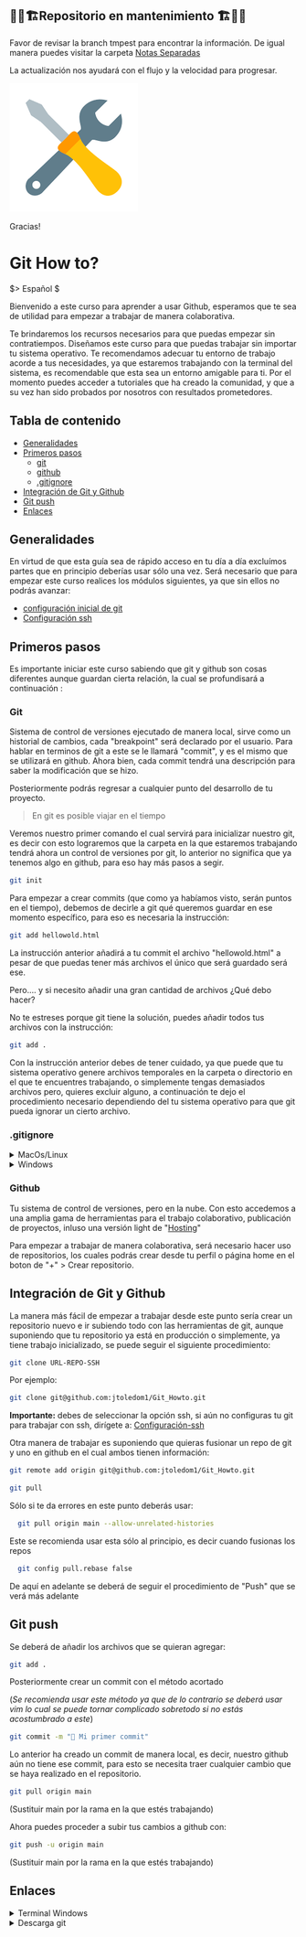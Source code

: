 ## 🔧🚧🏗️Repositorio en mantenimiento 🏗️🚧🔧
  
Favor de revisar la branch tmpest para encontrar la información.
De igual manera puedes visitar la carpeta [Notas Separadas](/Notas%20Separadas)

La actualización nos ayudará con el flujo y la velocidad para progresar.  

![alt](static/maintenance.png)
  

Gracias! 

# Git How to?
$> Español $
  
Bienvenido a este curso para aprender a usar Github, esperamos que te sea de utilidad para empezar a trabajar de manera colaborativa. 

Te brindaremos los recursos necesarios para que puedas empezar sin contratiempos. Diseñamos este curso para que puedas trabajar sin importar tu sistema operativo. Te recomendamos adecuar tu entorno de trabajo acorde a tus necesidades, ya que estaremos trabajando con la terminal del sistema, es recomendable que esta sea un entorno amigable para ti. Por el momento puedes acceder a tutoriales que ha creado la comunidad, y que a su vez han sido probados por nosotros con resultados prometedores. 
  
## Tabla de contenido
- [Generalidades](#generalidades)
- [Primeros pasos](#primeros-pasos)
    - [git](#git)
    - [github](#github)
    - [.gitignore](#gitignore)
- [Integración de Git y Github](#integración-de-git-y-github)
- [Git push](#git-push)
- [Enlaces](#enlaces)


## Generalidades
En virtud de que esta guía sea de rápido acceso en tu día a día excluímos partes que en principio deberías usar sólo una vez. Será necesario que para empezar este curso realices los módulos siguientes, ya que sin ellos no podrás avanzar:

- [configuración inicial de git](Notas%20Separadas/Initial_config)
- [Configuración ssh](Notas%20Separadas/Git_ssh_init.md)
## Primeros pasos
Es importante iniciar este curso sabiendo que git y github son cosas diferentes aunque guardan cierta relación, la cual se profundisará a continuación :
  
### Git
  Sistema de control de versiones ejecutado de manera local, sirve como un historial de cambios, cada "breakpoint" será declarado por el usuario. Para hablar en terminos de git a este se le llamará "commit", y es el mismo que se utilizará en github. Ahora bien, cada commit tendrá una descripción para saber la modificación que se hizo.

  Posteriormente podrás regresar a cualquier punto del desarrollo de tu proyecto.

  > En git es posible viajar en el tiempo 

  Veremos nuestro primer comando el cual servirá para inicializar nuestro git, es decir con esto lograremos que la carpeta en la que estaremos trabajando tendrá ahora un control de versiones por git, lo anterior no significa que ya tenemos algo en github, para eso hay más pasos a segir.

  ```bash
  git init
  ```

Para empezar a crear commits (que como ya habíamos visto, serán puntos en el tiempo), debemos de decirle a git qué queremos guardar en ese momento específico, para eso es necesaria la instrucción:
```bash
git add hellowold.html
```
La instrucción anterior añadirá a tu commit el archivo "hellowold.html" a pesar de que puedas tener más archivos el único que será guardado será ese.

Pero.... y si necesito añadir una gran cantidad de archivos ¿Qué debo hacer?

No te estreses porque git tiene la solución, puedes añadir todos tus archivos con la instrucción:
```bash
git add .
```

Con la instrucción anterior debes de tener cuidado, ya que puede que tu sistema operativo genere archivos temporales en la carpeta o directorio en el que te encuentres trabajando, o simplemente tengas demasiados archivos pero, quieres excluir alguno, a continuación te dejo el procedimiento necesario dependiendo del tu sistema operativo para que git pueda ignorar un cierto archivo. 

### .gitignore

<details>
<summary>MacOs/Linux</summary>
En MacOs es común que se generen archivos temporales (aunque en linux se prían llegar a generar, y los pasos son los mismos), para esto crearemos un archivo que dará las instrucciones para que ese archivo no se guarde:

```bash
touch .gitignore
```
El archivo anterior lo deberás abrir en un editor de código (recomendamos visual studio code), al abrirlo deberás escribir lo siguiente:

```bash
**/ .NombreArchivoIgnorado
```

Normalmete los archivos temporales suelen empezar su nombre con  un punto, agregalos en la instrucción anterior con todo y el punto

Para saber cómo se llama el archivo temporal usa la instrucción:

```bash
ls -la
```

</details>

<details>
<summary>Windows</summary>
Los comandos que aquí veremos son algo diferentes a MacOs y Linux.
Crearemos un archivo que dará las instrucciones para que ese archivo no se guarde:

```bash
echo "">.gitignore
```
El archivo generado anteriormente deberás de abrirlo en un editor de texto o de código (Recomendmos el uso de visual studio code), e introducir la siguiente line de código:
```bash
**/ .NOMBREARCHIVOIGNORADO
```
Normalmete los archivos temporales suelen empezar su nombre con  un punto, agregalos en la instrucción anterior con todo y el punto

Para saber cómo se llama el archivo temporal usa la instrucción:

```bash
dir /a
```

o si lo prefieres te puede servir de manera similar(Dependiendo de las versiones)

```bash
Get-ChildItem -Force
```
</details>

### Github
Tu sistema de control de versiones, pero en la nube. Con esto accedemos a una amplia gama de herramientas para el trabajo colaborativo, publicación de proyectos, inluso una versión light de "[Hosting](https://pages.github.com/)"

Para empezar a trabajar de manera colaborativa, será necesario hacer uso de repositorios, los cuales podrás crear desde tu perfil o página home en el boton de "+" > Crear repositorio.

## Integración de Git y Github
La manera más fácil de empezar a trabajar desde este punto sería crear un repositorio nuevo e ir subiendo todo con las herramientas de git, aunque suponiendo que tu repositorio ya está en producción o simplemente, ya tiene trabajo inicializado, se puede seguir el siguiente procedimiento:

```bash
git clone URL-REPO-SSH 
```
Por ejemplo: 

```bash
git clone git@github.com:jtoledom1/Git_Howto.git
```

**Importante:** debes de seleccionar la opción ssh, si aún no configuras tu git para trabajar con ssh, dirígete a: [Configuración-ssh](Notas%20Separadas/Git_ssh_init.md)

Otra manera de trabajar es suponiendo que quieras fusionar un repo de git y uno en github en el cual ambos tienen información:

```bash
git remote add origin git@github.com:jtoledom1/Git_Howto.git
```
```bash
git pull
```
Sólo si te da errores en este punto deberás usar: 
```bash
  git pull origin main --allow-unrelated-histories
```
 Este se recomienda usar esta sólo al principio, es decir cuando fusionas los repos
```bash
  git config pull.rebase false
```
De aquí en adelante se deberá de seguir el procedimiento de "Push" que se verá más adelante

## Git push

Se deberá de añadir los archivos que se quieran agregar:
```bash
git add .
```
Posteriormente crear un commit con el método acortado 

(*Se recomienda usar este método ya que de lo contrario se deberá usar vim lo cual se puede tornar complicado sobretodo si no estás acostumbrado a este*)
```bash
git commit -m "🐛 Mi primer commit"
```
Lo anterior ha creado un commit de manera local, es decir, nuestro github aún no tiene ese commit, para esto se necesita traer cualquier cambio que se haya realizado en el repositorio. 


```bash
git pull origin main
```
(Sustituir main por la rama en la que estés trabajando)

Ahora puedes proceder a subir tus cambios a github con: 

```bash
git push -u origin main
```
(Sustituir main por la rama en la que estés trabajando)

## Enlaces

<details>
<summary>Terminal Windows</summary>
<a href="https://youtu.be/6SGIFVJ5Izs?si=YtPVl0M8lFIBufIR"><p>Aquí</p></a>
<img src="static/Terminal Windows.png">
</details>
<details>

<summary>Descarga git</summary>
<a href="https://www.git-scm.com/download/win"><p>Windows</p></a>
<a href="https://www.git-scm.com/download/linux"><p>Linux</p></a>
<a href="https://www.git-scm.com/download/mac"><p>MacOs</p></a>
</details>
